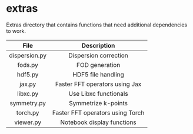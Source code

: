 <!--
SPDX-FileCopyrightText: 2021 The eminus developers
SPDX-License-Identifier: Apache-2.0
-->
# extras

Extras directory that contains functions that need additional dependencies to work.

| File          | Description |
| :-----------: | :---------: |
| dispersion.py | Dispersion correction |
| fods.py       | FOD generation |
| hdf5.py       | HDF5 file handling |
| jax.py        | Faster FFT operators using Jax |
| libxc.py      | Use Libxc functionals |
| symmetry.py   | Symmetrize k-points |
| torch.py      | Faster FFT operators using Torch |
| viewer.py     | Notebook display functions |
